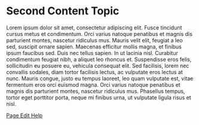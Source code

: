 ﻿# Second Content Topic
Lorem ipsum dolor sit amet, consectetur adipiscing elit. Fusce tincidunt cursus metus et condimentum. Orci varius natoque 
penatibus et magnis dis parturient montes, nascetur ridiculus mus. Mauris velit elit, feugiat a leo sed, suscipit ornare 
sapien. Maecenas efficitur mollis magna, et finibus ipsum faucibus sed. Duis nec tellus sapien. In ut lacinia nisl. 
Curabitur condimentum feugiat nibh, a aliquet leo rhoncus et. Suspendisse eros felis, sollicitudin eu posuere eu, 
vehicula consequat elit. Sed facilisis, lorem nec convallis sodales, diam tortor facilisis lectus, ac vulputate eros 
lectus at nunc. Mauris congue, justo eu tempus laoreet, leo quam vulputate est, vitae fermentum eros orci euismod magna. 
Orci varius natoque penatibus et magnis dis parturient montes, nascetur ridiculus mus. Phasellus tempus, tortor eget 
porttitor porta, neque mi finibus urna, ut vulputate ligula risus et nisl.

[Page Edit Help](PageEditHelp)  